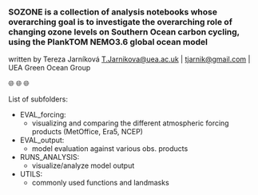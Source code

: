 
### SOZONE is a collection of analysis notebooks whose overarching goal is to investigate the overarching role of changing ozone levels on Southern Ocean carbon cycling, using the PlankTOM NEMO3.6 global ocean model

written by Tereza Jarníková
T.Jarnikova@uea.ac.uk | tjarnik@gmail.com | 
UEA Green Ocean Group

:globe_with_meridians: :globe_with_meridians: :globe_with_meridians:

List of subfolders:
- EVAL_forcing: 
    - visualizing and comparing the different atmospheric forcing products (MetOffice, Era5, NCEP)
- EVAL_output:
    - model evaluation against various obs. products
- RUNS_ANALYSIS:
    - visualize/analyze model output
- UTILS:
    - commonly used functions and landmasks










